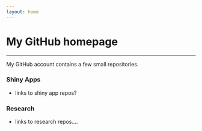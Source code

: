```yaml
---
layout: home
---
```


# My GitHub homepage

***


My GitHub account contains a few small repositories.

### Shiny Apps
* links to shiny app repos?

### Research
* links to research repos....




